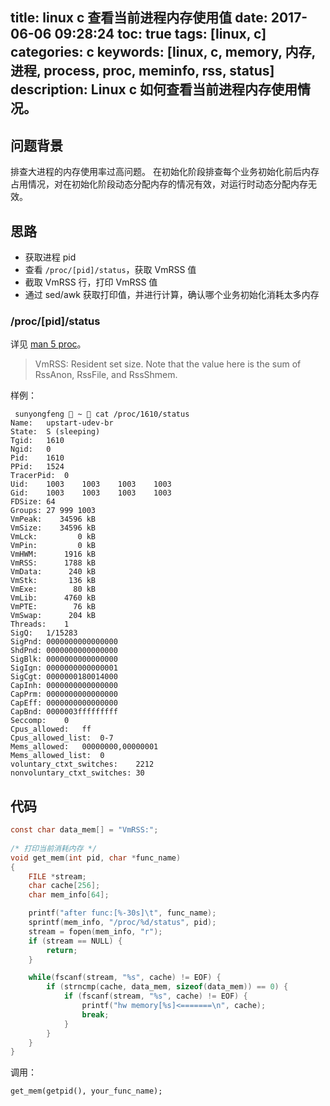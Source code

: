 
title: linux c 查看当前进程内存使用值
date: 2017-06-06 09:28:24
toc: true
tags: [linux, c]
categories: c
keywords: [linux, c, memory, 内存, 进程, process, proc, meminfo, rss, status]
description: Linux c 如何查看当前进程内存使用情况。
---

## 问题背景
排查大进程的内存使用率过高问题。
在初始化阶段排查每个业务初始化前后内存占用情况，对在初始化阶段动态分配内存的情况有效，对运行时动态分配内存无效。

## 思路

* 获取进程 pid
* 查看 `/proc/[pid]/status`，获取 VmRSS 值
* 截取 VmRSS 行，打印 VmRSS 值
* 通过 sed/awk 获取打印值，并进行计算，确认哪个业务初始化消耗太多内存

### /proc/[pid]/status

详见 [man 5 proc](http://man7.org/linux/man-pages/man5/proc.5.html)。

> VmRSS: Resident set size.  Note that the value here is the sum of RssAnon, RssFile, and RssShmem.

样例：

```
 sunyongfeng  ~  cat /proc/1610/status 
Name:	upstart-udev-br
State:	S (sleeping)
Tgid:	1610
Ngid:	0
Pid:	1610
PPid:	1524
TracerPid:	0
Uid:	1003	1003	1003	1003
Gid:	1003	1003	1003	1003
FDSize:	64
Groups:	27 999 1003 
VmPeak:	   34596 kB
VmSize:	   34596 kB
VmLck:	       0 kB
VmPin:	       0 kB
VmHWM:	    1916 kB
VmRSS:	    1788 kB
VmData:	     240 kB
VmStk:	     136 kB
VmExe:	      80 kB
VmLib:	    4760 kB
VmPTE:	      76 kB
VmSwap:	     204 kB
Threads:	1
SigQ:	1/15283
SigPnd:	0000000000000000
ShdPnd:	0000000000000000
SigBlk:	0000000000000000
SigIgn:	0000000000000001
SigCgt:	0000000180014000
CapInh:	0000000000000000
CapPrm:	0000000000000000
CapEff:	0000000000000000
CapBnd:	0000003fffffffff
Seccomp:	0
Cpus_allowed:	ff
Cpus_allowed_list:	0-7
Mems_allowed:	00000000,00000001
Mems_allowed_list:	0
voluntary_ctxt_switches:	2212
nonvoluntary_ctxt_switches:	30
```

## 代码

```c
const char data_mem[] = "VmRSS:";
 
/* 打印当前消耗内存 */
void get_mem(int pid, char *func_name)
{
    FILE *stream;
    char cache[256];
    char mem_info[64];

    printf("after func:[%-30s]\t", func_name);
    sprintf(mem_info, "/proc/%d/status", pid);
    stream = fopen(mem_info, "r");
    if (stream == NULL) {
        return;
    }

    while(fscanf(stream, "%s", cache) != EOF) {
        if (strncmp(cache, data_mem, sizeof(data_mem)) == 0) {
            if (fscanf(stream, "%s", cache) != EOF) {
                printf("hw memory[%s]<=======\n", cache);
                break;
            }
        } 
    }
}
```

调用：

```
get_mem(getpid(), your_func_name);
```
